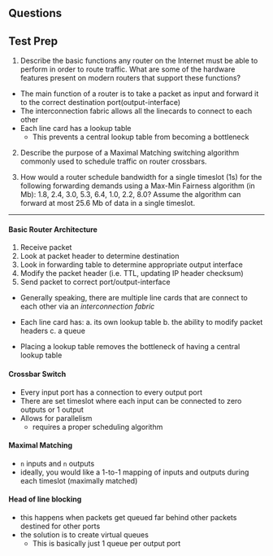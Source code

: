 ## Questions

## Test Prep
1. Describe the basic functions any router on the Internet must be able to perform in order to route traffic. What are some of the hardware features
   present on modern routers that support these functions?
  - The main function of a router is to take a packet as input and forward it to the correct destination port(output-interface)
  - The interconnection fabric allows all the linecards to connect to each other
  - Each line card has a lookup table
    - This prevents a central lookup table from becoming a bottleneck

2. Describe the purpose of a Maximal Matching switching algorithm commonly used to schedule traffic on router crossbars.

3. How would a router schedule bandwidth for a single timeslot (1s) for the following forwarding demands using a Max-Min Fairness algorithm (in Mb):
   1.8, 2.4, 3.0, 5.3, 6.4, 1.0, 2.2, 8.0? Assume the algorithm can forward at most 25.6 Mb of data in a single timeslot.

--------------

#### Basic Router Architecture
  1. Receive packet
  2. Look at packet header to determine destination
  3. Look in forwarding table to determine appropriate output interface
  4. Modify the packet header (i.e. TTL, updating IP header checksum)
  5. Send packet to correct port/output-interface

  - Generally speaking, there are multiple line cards that are connect to each other via an *interconnection fabric*
  - Each line card has:
    a. its own lookup table
    b. the ability to modify packet headers
    c. a queue

  - Placing a lookup table removes the bottleneck of having a central lookup table

#### Crossbar Switch
  - Every input port has a connection to every output port
  - There are set timeslot where each input can be connected to zero outputs or 1 output
  - Allows for parallelism
    - requires a proper scheduling algorithm

#### Maximal Matching
  - `n` inputs and `n` outputs
  - ideally, you would like a 1-to-1 mapping of inputs and outputs during each timeslot (maximally matched)

#### Head of line blocking
  - this happens when packets get queued far behind other packets destined for other ports
  - the solution is to create virtual queues
    - This is basically just 1 queue per output port
